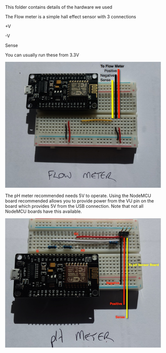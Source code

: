 This folder contains details of the hardware we used

The Flow meter is a simple hall effect sensor with 3 connections

+V

-V

Sense

You can usually run these from 3.3V

![Flow](flow.jpg)



The pH meter recommended needs 5V to operate.  Using the NodeMCU board recommended allows you to provide power from the VU pin on the board which provides 5V from the USB connection. Note that not all NodeMCU boards have this available.

![pH](pH.jpg)
